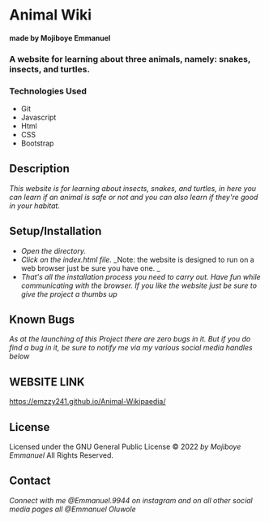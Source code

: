 # Animal Wiki

#### made by Mojiboye Emmanuel

### A website for learning about three animals, namely: snakes, insects, and turtles.

### Technologies Used
* Git
* Javascript
* Html
* CSS
* Bootstrap

## Description
_This website is for learning about insects, snakes, and turtles, in here you can learn if an animal is safe or not and you can also learn if they're good in your habitat._

## Setup/Installation
* _Open the directory._
* _Click on the index.html file._
_Note: the website is designed to run on a web browser just be sure you have one. _
* _That's all the installation process you need to carry out. Have fun while communicating with the browser. If you like the website just be sure to give the project a thumbs up_

## Known Bugs
_As at the launching of this Project there are zero bugs in it. But if you do find a bug in it, be sure to notify me via my various social media handles below_

## WEBSITE LINK
https://emzzy241.github.io/Animal-Wikipaedia/

## License 
Licensed under the GNU General Public License 
© 2022 _by Mojiboye Emmanuel_ All Rights Reserved.

## Contact
_Connect with me @Emmanuel.9944 on instagram and on all other social media pages all @Emmanuel Oluwole_

